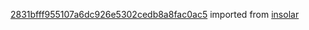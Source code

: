[2831bfff955107a6dc926e5302cedb8a8fac0ac5](https://github.com/insolar/insolar/commit/2831bfff955107a6dc926e5302cedb8a8fac0ac5) imported from [insolar](https://github.com/insolar/insolar)
